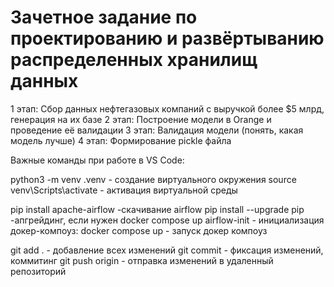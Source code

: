 # Зачетное задание по проектированию и развёртыванию распределенных хранилищ данных
1 этап: Сбор данных нефтегазовых компаний с выручкой более $5 млрд, генерация на их базе 
2 этап: Построение модели в Orange и проведение её валидации 
3 этап: Валидация модели (понять, какая модель лучше) 
4 этап: Формирование pickle файла


Важные команды при работе в VS Code:

python3 -m venv .venv - создание виртуального окружения
source venv\Scripts\activate - активация виртуальной среды

pip install apache-airflow -скачивание airflow
pip install --upgrade pip -апгрейдинг, если нужен
docker compose up airflow-init - инициализация докер-компоуз: 
docker compose up - запуск докер компоуз

git add . - добавление всех изменений
git commit - фиксация изменений, коммитинг
git push origin - отправка изменений в удаленный репозиторий


